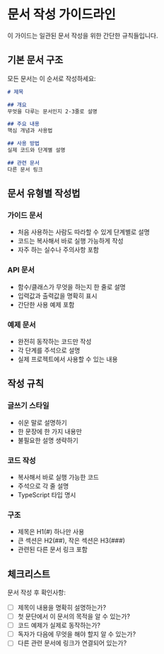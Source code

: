 # 문서 작성 가이드라인

이 가이드는 일관된 문서 작성을 위한 간단한 규칙들입니다.

## 기본 문서 구조

모든 문서는 이 순서로 작성하세요:

```markdown
# 제목

## 개요
무엇을 다루는 문서인지 2-3줄로 설명

## 주요 내용
핵심 개념과 사용법

## 사용 방법
실제 코드와 단계별 설명

## 관련 문서
다른 문서 링크
```

## 문서 유형별 작성법

### 가이드 문서
- 처음 사용하는 사람도 따라할 수 있게 단계별로 설명
- 코드는 복사해서 바로 실행 가능하게 작성
- 자주 하는 실수나 주의사항 포함

### API 문서
- 함수/클래스가 무엇을 하는지 한 줄로 설명
- 입력값과 출력값을 명확히 표시
- 간단한 사용 예제 포함

### 예제 문서
- 완전히 동작하는 코드만 작성
- 각 단계를 주석으로 설명
- 실제 프로젝트에서 사용할 수 있는 내용

## 작성 규칙

### 글쓰기 스타일
- 쉬운 말로 설명하기
- 한 문장에 한 가지 내용만
- 불필요한 설명 생략하기

### 코드 작성
- 복사해서 바로 실행 가능한 코드
- 주석으로 각 줄 설명
- TypeScript 타입 명시

### 구조
- 제목은 H1(#) 하나만 사용
- 큰 섹션은 H2(##), 작은 섹션은 H3(###)
- 관련된 다른 문서 링크 포함

## 체크리스트

문서 작성 후 확인사항:

- [ ] 제목이 내용을 명확히 설명하는가?
- [ ] 첫 문단에서 이 문서의 목적을 알 수 있는가?
- [ ] 코드 예제가 실제로 동작하는가?
- [ ] 독자가 다음에 무엇을 해야 할지 알 수 있는가?
- [ ] 다른 관련 문서에 링크가 연결되어 있는가?
